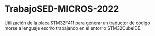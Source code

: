 # TrabajoSED-MICROS-2022
Utilización de la placa STM32F411 para generar un traductor de código morse a lenguaje escrito trabajando en el entorno STM32CubeIDE.
